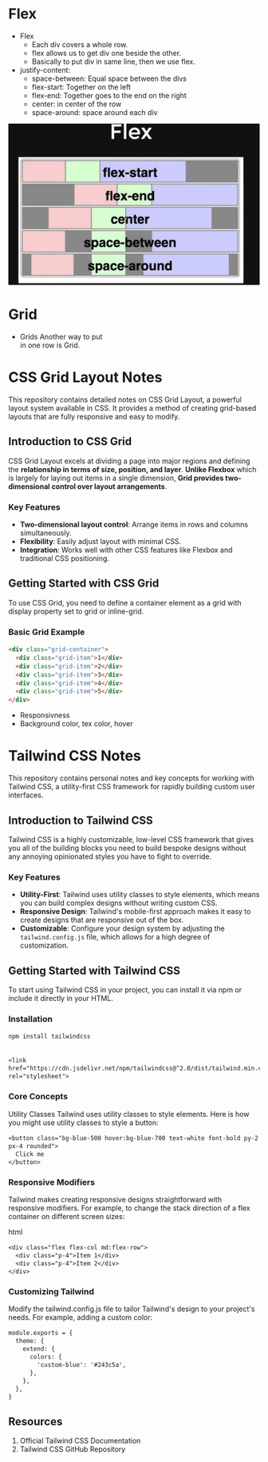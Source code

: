 # Flex
- Flex
  - Each div covers a whole row.
  - flex allows us to get div one beside the other.
  - Basically to put div in same line, then we use flex.
- justify-content: 
  - space-between: Equal space between the divs
  - flex-start: Together on the left
  - flex-end: Together goes to the end on the right
  - center: in center of the row
  - space-around: space around each div

![./assets/flex.png](./assets/flex.png)

# Grid
- Grids
Another way to put <div> in one row is Grid.

# CSS Grid Layout Notes

This repository contains detailed notes on CSS Grid Layout, a powerful layout system available in CSS. It provides a method of creating grid-based layouts that are fully responsive and easy to modify.

## Introduction to CSS Grid

CSS Grid Layout excels at dividing a page into major regions and defining the **relationship in terms of size, position, and layer**. **Unlike Flexbox** which is largely for laying out items in a single dimension, **Grid provides two-dimensional control over layout arrangements**.

### Key Features

- **Two-dimensional layout control**: Arrange items in rows and columns simultaneously.
- **Flexibility**: Easily adjust layout with minimal CSS.
- **Integration**: Works well with other CSS features like Flexbox and traditional CSS positioning.

## Getting Started with CSS Grid

To use CSS Grid, you need to define a container element as a grid with display property set to grid or inline-grid.

### Basic Grid Example

```html
<div class="grid-container">
  <div class="grid-item">1</div>
  <div class="grid-item">2</div>
  <div class="grid-item">3</div>
  <div class="grid-item">4</div>
  <div class="grid-item">5</div>
</div>
```

- Responsivness
- Background color, tex color, hover



# Tailwind CSS Notes

This repository contains personal notes and key concepts for working with Tailwind CSS, a utility-first CSS framework for rapidly building custom user interfaces. 

## Introduction to Tailwind CSS

Tailwind CSS is a highly customizable, low-level CSS framework that gives you all of the building blocks you need to build bespoke designs without any annoying opinionated styles you have to fight to override.

### Key Features

- **Utility-First**: Tailwind uses utility classes to style elements, which means you can build complex designs without writing custom CSS.
- **Responsive Design**: Tailwind's mobile-first approach makes it easy to create designs that are responsive out of the box.
- **Customizable**: Configure your design system by adjusting the `tailwind.config.js` file, which allows for a high degree of customization.

## Getting Started with Tailwind CSS

To start using Tailwind CSS in your project, you can install it via npm or include it directly in your HTML.

### Installation

```
npm install tailwindcss


<link href="https://cdn.jsdelivr.net/npm/tailwindcss@^2.0/dist/tailwind.min.css" rel="stylesheet">
```

### Core Concepts
Utility Classes
Tailwind uses utility classes to style elements. Here is how you might use utility classes to style a button:

```
<button class="bg-blue-500 hover:bg-blue-700 text-white font-bold py-2 px-4 rounded">
  Click me
</button>
```

### Responsive Modifiers
Tailwind makes creating responsive designs straightforward with responsive modifiers. For example, to change the stack direction of a flex container on different screen sizes:

html
```
<div class="flex flex-col md:flex-row">
  <div class="p-4">Item 1</div>
  <div class="p-4">Item 2</div>
</div>

```

### Customizing Tailwind
Modify the tailwind.config.js file to tailor Tailwind's design to your project's needs. For example, adding a custom color:

```
module.exports = {
  theme: {
    extend: {
      colors: {
        'custom-blue': '#243c5a',
      },
    },
  },
}
```

## Resources
1. Official Tailwind CSS Documentation
2. Tailwind CSS GitHub Repository